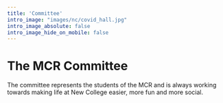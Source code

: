```yaml
---
title: 'Committee'
intro_image: "images/nc/covid_hall.jpg"
intro_image_absolute: false
intro_image_hide_on_mobile: false
---
```


# The MCR Committee

The committee represents the students of the MCR and is always working towards making life at New College easier, more fun and more social. 
